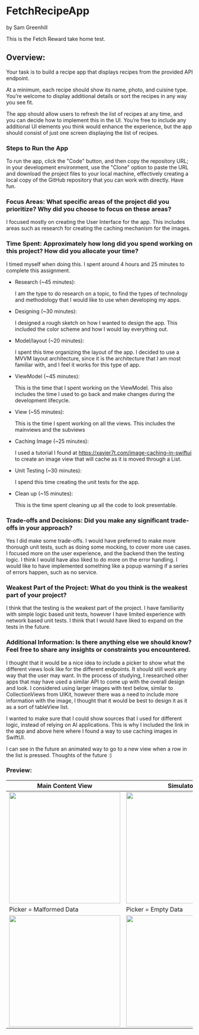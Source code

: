 # FetchRecipeApp

by Sam Greenhill

This is the Fetch Reward take home test. 

## Overview: 

Your task is to build a recipe app that displays recipes from the provided API endpoint.

At a minimum, each recipe should show its name, photo, and cuisine type. You’re welcome to display additional details or sort the recipes in any way you see fit.

The app should allow users to refresh the list of recipes at any time, and you can decide how to implement this in the UI. You’re free to include any additional UI elements you think would enhance the experience, but the app should consist of just one screen displaying the list of recipes.

### Steps to Run the App

To run the app, click the "Code" button, and then copy the repository URL; in your development environment, use the "Clone" option to paste the URL and download the project files to your local machine, effectively creating a local copy of the GitHub repository that you can work with directly.
Have fun.

### Focus Areas: What specific areas of the project did you prioritize? Why did you choose to focus on these areas?

I focused mostly on  creating the User Interface for the app. This includes areas such as research for creating the caching mechanism for the images. 

### Time Spent: Approximately how long did you spend working on this project? How did you allocate your time?
I timed myself when doing this. I spent around 4 hours and 25 minutes to complete this assignment. 
* Research (~45 minutes):

  I am the type to do research on a topic, to find the types of technology and methodology that I would like to use when developing my apps.
  
* Designing (~30 minutes):

  I designed a rough sketch on how I wanted to design the app. This included the color scheme and how I would lay everything out.
  
* Model/layout (~20 minutes):

  I spent this time organizing the layout of the app. I decided to use a MVVM layout architecture, since it is the architecture that I am most familiar with, and I feel it works for this type of app.
  
* ViewModel (~45 minutes):

  This is the time that I spent working on the ViewModel. This also includes the time I used to go back and make changes during the development lifecycle.

* View (~55 minutes):

  This is the time I spent working on all the views. This includes the mainviews and the subviews

* Caching Image (~25 minutes):
  
  I used a tutorial I found at https://xavier7t.com/image-caching-in-swiftui to create an image view that will cache as it is moved   through a List.

* Unit Testing (~30 minutes):
  
  I spend this time creating the unit tests for the app.

* Clean up (~15 minutes):
  
  This is the time spent cleaning up all the code to look presentable. 

### Trade-offs and Decisions: Did you make any significant trade-offs in your approach?

Yes I did make some trade-offs. I would have preferred to make more thorough unit tests, such as doing some mocking, to cover more use cases. I focused more on the user experience, and the backend then the testing logic. I think I would have also liked to do more on the error handling. I would like to have implemented something like a popup warning if a series of errors happen, such as no service. 

### Weakest Part of the Project: What do you think is the weakest part of your project?

I think that the testing is the weakest part of the project. I have familiarity with simple logic based unit tests, however I have limited experience with network based unit tests. I think that I would have liked to expand on the tests in the future. 

### Additional Information: Is there anything else we should know? Feel free to share any insights or constraints you encountered.

I thought that it would be a nice idea to include a picker to show what the different views look like for the different endpoints. It should still work any way that the user may want. In the process of studying, I researched other apps that may have used a similar API to come up with the overall design and look. I considered using larger images with text below, similar to CollectionViews from UIKit, however there was a need to include more information with the image, I thought that it would be best to design it as it as a sort of tableView list.

I wanted to make sure that I could show sources that I used for different logic, instead of relying on AI applications. This is why I included the link in the app and above here where I found a way to use caching images in SwiftUI. 

I can see in the future an animated way to go to a new view when a row in the list is pressed. Thoughts of the future :)


### Preview: 

|Main Content View |Simulator|
|-|-|
| <img src='https://github.com/user-attachments/assets/21b1ecdf-8750-4469-9ccc-d3b953cba01b' width='300'> | <img src= 'https://github.com/user-attachments/assets/d37e2430-4765-44ea-8c6a-08491bd036c2' width='300'> |
|Picker = Malformed Data |Picker = Empty Data|
| <img src='https://github.com/user-attachments/assets/16d0cc06-c891-408b-9d51-bd5627fdf94f' width='300'> | <img src='https://github.com/user-attachments/assets/510becc6-946d-46bf-916e-5a87a4c80a4f' width='300'> |

